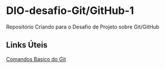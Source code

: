 # DIO-desafio-Git/GitHub-1
Repositório Criando para o Desafio de Projeto sobre Git/GitHub

## Links Úteis 
[Comandos Basico do Git](https://comandosgit.github.io/)
